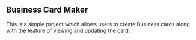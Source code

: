 ## Business Card Maker
This is a simple project which allows users to create Business cards along with the feature of viewing and updating the card.